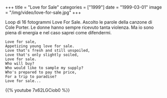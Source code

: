 +++
title = "Love for Sale"
categories = ["1999"]
date = "1999-03-01"
image = "/img/video/love-for-sale.jpg"
+++


Loop di 16 fotogrammi
Love For Sale. Ascolto le parole della canzone di Cole Porter.
Le donne hanno sempre ricevuto tanta violenza.
Ma io sono piena di energia e nel caso saprei come difendermi.

    Love for sale,
    Appetizing young love for sale.
    Love that's fresh and still unspoiled,
    Love that's only slightly soiled,
    Love for sale.
    Who will buy?
    Who would like to sample my supply?
    Who's prepared to pay the price,
    For a trip to paradise?
    Love for sale...


{{% youtube 7x62LGCiob0 %}}
